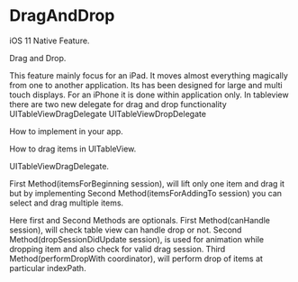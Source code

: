 # DragAndDrop
iOS 11 Native Feature.


Drag and Drop.
 
This feature mainly focus for an iPad. It moves almost everything magically from one to another application. Its has been designed for large and multi touch displays.
For an iPhone it is done within application only.
In tableview there are two new delegate for drag and drop functionality
UITableViewDragDelegate
UITableViewDropDelegate

How to implement in your app. 
		
How to drag items in UITableView.
 
UITableViewDragDelegate.		
 
 
 
 
First Method(itemsForBeginning session), will lift only one item and drag it but by implementing Second Method(itemsForAddingTo session) you can select and drag multiple items.

Here first and Second Methods are optionals. First Method(canHandle session), will check table view can handle drop or not. Second Method(dropSessionDidUpdate session), is used for animation while dropping item and also check for valid drag session.
Third Method(performDropWith coordinator), will perform drop of items at particular indexPath.
